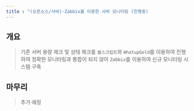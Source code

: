 ```yaml
---
title : "(오픈소스/서버)-Zabbix를 이용한 서버 모니터링 (진행중)
---
```


## 개요
>기존 서버 용량 체크 및 상태 체크를 `쉘스크립트`와 `WhatupGold`를 이용하여 진행 하여 정확한 모니터링과 통합이 되지 않아 `Zabbix`를 이용하여 신규 모니터링 시스템 구축

## 마무리
>추가 예정
